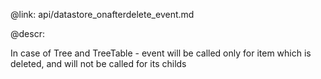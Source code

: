 @link: api/datastore_onafterdelete_event.md

@descr:

In case of Tree and TreeTable - event will be called only for item which is deleted,
and will not be called for its childs

